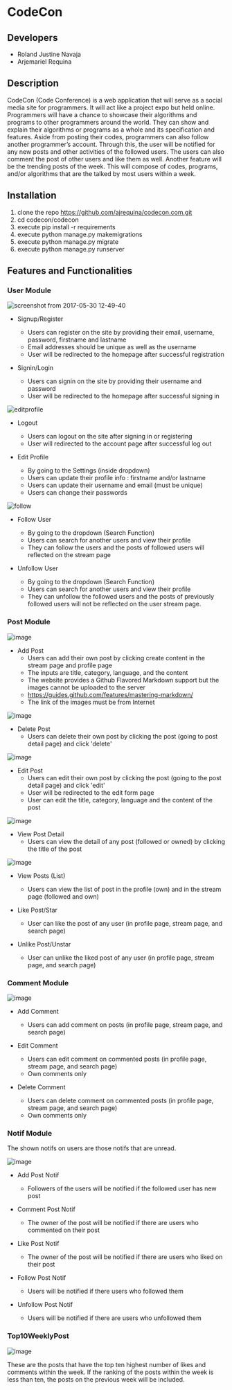 # CodeCon

## Developers
- Roland Justine Navaja <br>
- Arjemariel Requina

## Description
CodeCon (Code Conference) is a web application that will serve as a social media
site for programmers. It will act like a project expo but held online. Programmers will have a
chance to showcase their algorithms and programs to other programmers around the world.
They can show and explain their algorithms or programs as a whole and its specification and
features. Aside from posting their codes, programmers can also follow another programmer’s
account. Through this, the user will be notified for any new posts and other activities of the
followed users. The users can also comment the post of other users and like them as well.
Another feature will be the trending posts of the week. This will compose of codes, programs,
and/or algorithms that are the talked by most users within a week.

## Installation
1. clone the repo https://github.com/ajrequina/codecon.com.git
2. cd codecon/codecon
3. execute pip install -r requirements
4. execute python manage.py makemigrations
5. execute python manage.py migrate
6. execute python manage.py runserver

## Features and Functionalities

### User Module

![screenshot from 2017-05-30 12-49-40](https://cloud.githubusercontent.com/assets/24803247/26568502/8869e5f0-4536-11e7-9042-ee9d5f4d1fd9.png)

* Signup/Register
   - Users can register on the site by providing their email, username, password, firstname and lastname
   - Email addresses should be unique as well as the username
   - User will be redirected to the homepage after successful registration

* Signin/Login
   - Users can signin on the site by providing their username and password
   - User will be redirected to the homepage after successful signing in

![editprofile](https://cloud.githubusercontent.com/assets/15230546/26581344/a3909b66-456e-11e7-8c8c-cfd039f3c1d5.PNG)

* Logout
   - Users can logout on the site after signing in or registering 
   - User will redirected to the account page after successful log out

* Edit Profile
   - By going to the Settings (inside dropdown)
   - Users can update their profile info : firstname and/or lastname
   - Users can update their username and email (must be unique)
   - Users can change their passwords
   
![follow](https://cloud.githubusercontent.com/assets/15230546/26581296/722822e2-456e-11e7-9156-88b7f324c570.PNG)

* Follow User
   - By going to the dropdown (Search Function)
   - Users can search for another users and view their profile
   - They can follow the users and the posts of followed users will reflected on the stream page

* Unfollow User
   - By going to the dropdown (Search Function)
   - Users can search for another users and view their profile
   - They can unfollow the followed users and the posts of previously followed users will not be reflected on the user stream      page.
 
 
 ### Post Module
 
 ![image](https://cloud.githubusercontent.com/assets/15230546/26581379/c221a016-456e-11e7-8e77-3202e1447a8a.png)
 
 * Add Post
    - Users can add their own post by clicking create content in the stream page and profile page
    - The inputs are title, category, language, and the content
    - The website provides a Github Flavored Markdown support but the images cannot be uploaded to the server
    - https://guides.github.com/features/mastering-markdown/
    - The link of the images must be from Internet
    
 ![image](https://cloud.githubusercontent.com/assets/15230546/26581395/de367402-456e-11e7-9bfa-4c97afcafc4d.png)
 
 * Delete Post
    - Users can delete their own post by clicking the post (going to post detail page) and click 'delete'
 
 ![image](https://cloud.githubusercontent.com/assets/15230546/26581432/04ace328-456f-11e7-8fda-b13e18aaf6d3.png)
 
 * Edit Post
    - Users can edit their own post by clicking the post (going to the post detail page) and click 'edit'
    - User will be redirected to the edit form page
    - User can edit the title, category, language and the content of the post
    
 ![image](https://cloud.githubusercontent.com/assets/15230546/26581459/27ea5082-456f-11e7-87cf-c8bbe838d757.png)
 
 * View Post Detail
    - Users can view the detail of any post (followed or owned) by clicking the title of the post
  
  ![image](https://cloud.githubusercontent.com/assets/15230546/26581482/48c981f6-456f-11e7-8d82-44a22afb0e76.png)
  
 * View Posts (List)
    - Users can view the list of post in the profile (own) and in the stream page (followed and own)
  
 * Like Post/Star
    - User can like the post of any user (in profile page, stream page, and search page)
 
 * Unlike Post/Unstar
    - User can unlike the liked post of any user (in profile page, stream page, and search page)
 
 ### Comment Module
 
 ![image](https://cloud.githubusercontent.com/assets/15230546/26581913/75d4bcf4-4571-11e7-9903-1376c2db5d32.png)
 
 * Add Comment
    - Users can add comment on posts (in profile page, stream page, and search page)
 
 * Edit Comment
    - Users can edit comment on commented posts (in profile page, stream page, and search page)
    - Own comments only
 
 * Delete Comment
    - Users can delete comment on commented posts (in profile page, stream page, and search page)
    - Own comments only

### Notif Module
  The shown notifs on users are those notifs that are unread.
  
  ![image](https://cloud.githubusercontent.com/assets/15230546/26581952/918d8548-4571-11e7-8792-cb5137d670d3.png)
  
  * Add Post Notif
    - Followers of the users will be notified if the followed user has new post
  
  * Comment Post Notif
    - The owner of the post will be notified if there are users who commented on their post
  
  * Like Post Notif
    - The owner of the post will be notified if there are users who liked on their post
  
  * Follow Post Notif
    - Users will be notified if there users who followed them
  
  * Unfollow Post Notif
    - Users will be notified if there are users who unfollowed them
    
### Top10WeeklyPost

   ![image](https://cloud.githubusercontent.com/assets/15230546/26581982/b3507a46-4571-11e7-8819-d501d0e1e976.png)

   These are the posts that have the top ten highest number of likes and comments within the week. If the ranking of the 
   posts within the week is less than ten, the posts on the previous week will be included.
 
